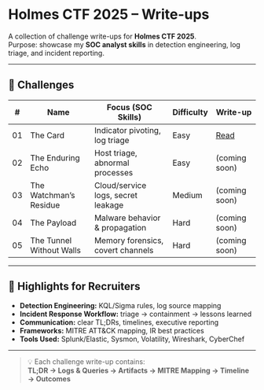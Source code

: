 # Holmes CTF 2025 – Write-ups

A collection of challenge write-ups for **Holmes CTF 2025**.  
Purpose: showcase my **SOC analyst skills** in detection engineering, log triage, and incident reporting.

---

## 📌 Challenges

| #  | Name                   | Focus (SOC Skills)                  | Difficulty | Write-up |
|----|------------------------|-------------------------------------|------------|----------|
| 01 | The Card               | Indicator pivoting, log triage      | Easy       | [Read](01_The_Card.md) |
| 02 | The Enduring Echo      | Host triage, abnormal processes     | Easy       | (coming soon) |
| 03 | The Watchman’s Residue | Cloud/service logs, secret leakage  | Medium     | (coming soon) |
| 04 | The Payload            | Malware behavior & propagation      | Hard       | (coming soon) |
| 05 | The Tunnel Without Walls | Memory forensics, covert channels | Hard       | (coming soon) |

---

## 🎯 Highlights for Recruiters

- **Detection Engineering:** KQL/Sigma rules, log source mapping  
- **Incident Response Workflow:** triage → containment → lessons learned  
- **Communication:** clear TL;DRs, timelines, executive reporting  
- **Frameworks:** MITRE ATT&CK mapping, IR best practices  
- **Tools Used:** Splunk/Elastic, Sysmon, Volatility, Wireshark, CyberChef  

---

> 💡 Each challenge write-up contains:  
**TL;DR → Logs & Queries → Artifacts → MITRE Mapping → Timeline → Outcomes**

